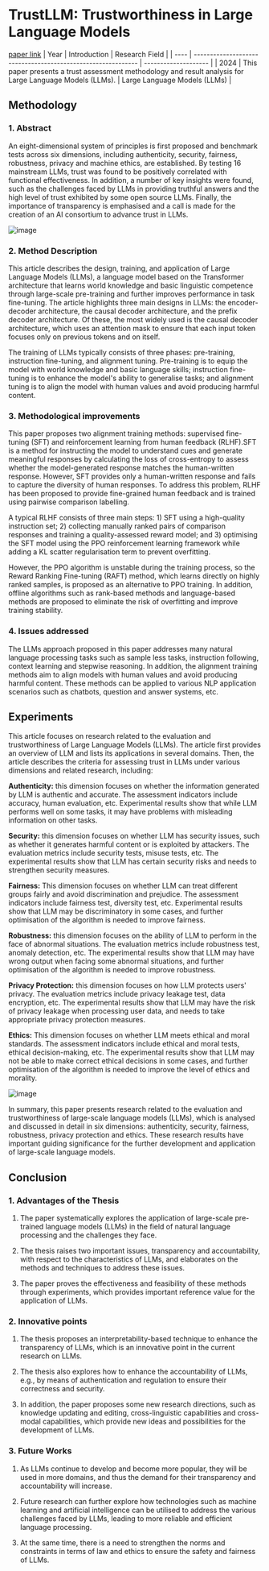 # TrustLLM: Trustworthiness in Large Language Models
[paper link](https://arxiv.org/pdf/2401.05561) 
| Year | Introduction                                                         | Research Field                 |
| ---- | ------------------------------------------------------------ | -------------------- |
| 2024 |  This paper presents a trust assessment methodology and result analysis for Large Language Models (LLMs).         |   Large Language Models (LLMs)       |

## Methodology

### 1. Abstract
An eight-dimensional system of principles is first proposed and benchmark tests across six dimensions, including authenticity, security, fairness, robustness, privacy and machine ethics, are established. By testing 16 mainstream LLMs, trust was found to be positively correlated with functional effectiveness. In addition, a number of key insights were found, such as the challenges faced by LLMs in providing truthful answers and the high level of trust exhibited by some open source LLMs. Finally, the importance of transparency is emphasised and a call is made for the creation of an AI consortium to advance trust in LLMs.

![image](https://github.com/user-attachments/assets/b1a7b543-9ff5-4a3a-9dd3-f66fda1c4471)

### 2. Method Description 
This article describes the design, training, and application of Large Language Models (LLMs), a language model based on the Transformer architecture that learns world knowledge and basic linguistic competence through large-scale pre-training and further improves performance in task fine-tuning. The article highlights three main designs in LLMs: the encoder-decoder architecture, the causal decoder architecture, and the prefix decoder architecture. Of these, the most widely used is the causal decoder architecture, which uses an attention mask to ensure that each input token focuses only on previous tokens and on itself.

The training of LLMs typically consists of three phases: pre-training, instruction fine-tuning, and alignment tuning. Pre-training is to equip the model with world knowledge and basic language skills; instruction fine-tuning is to enhance the model's ability to generalise tasks; and alignment tuning is to align the model with human values and avoid producing harmful content.

### 3. Methodological improvements
This paper proposes two alignment training methods: supervised fine-tuning (SFT) and reinforcement learning from human feedback (RLHF).SFT is a method for instructing the model to understand cues and generate meaningful responses by calculating the loss of cross-entropy to assess whether the model-generated response matches the human-written response. However, SFT provides only a human-written response and fails to capture the diversity of human responses. To address this problem, RLHF has been proposed to provide fine-grained human feedback and is trained using pairwise comparison labelling. 

A typical RLHF consists of three main steps: 1) SFT using a high-quality instruction set; 2) collecting manually ranked pairs of comparison responses and training a quality-assessed reward model; and 3) optimising the SFT model using the PPO reinforcement learning framework while adding a KL scatter regularisation term to prevent overfitting. 

However, the PPO algorithm is unstable during the training process, so the Reward Ranking Fine-tuning (RAFT) method, which learns directly on highly ranked samples, is proposed as an alternative to PPO training. In addition, offline algorithms such as rank-based methods and language-based methods are proposed to eliminate the risk of overfitting and improve training stability.

### 4. Issues addressed 
The LLMs approach proposed in this paper addresses many natural language processing tasks such as sample less tasks, instruction following, context learning and stepwise reasoning. In addition, the alignment training methods aim to align models with human values and avoid producing harmful content. These methods can be applied to various NLP application scenarios such as chatbots, question and answer systems, etc.

## Experiments
This article focuses on research related to the evaluation and trustworthiness of Large Language Models (LLMs). The article first provides an overview of LLM and lists its applications in several domains. Then, the article describes the criteria for assessing trust in LLMs under various dimensions and related research, including:

**Authenticity:** this dimension focuses on whether the information generated by LLM is authentic and accurate. The assessment indicators include accuracy, human evaluation, etc. Experimental results show that while LLM performs well on some tasks, it may have problems with misleading information on other tasks.

**Security:** this dimension focuses on whether LLM has security issues, such as whether it generates harmful content or is exploited by attackers. The evaluation metrics include security tests, misuse tests, etc. The experimental results show that LLM has certain security risks and needs to strengthen security measures.

**Fairness:** This dimension focuses on whether LLM can treat different groups fairly and avoid discrimination and prejudice. The assessment indicators include fairness test, diversity test, etc. Experimental results show that LLM may be discriminatory in some cases, and further optimisation of the algorithm is needed to improve fairness.

**Robustness:** this dimension focuses on the ability of LLM to perform in the face of abnormal situations. The evaluation metrics include robustness test, anomaly detection, etc. The experimental results show that LLM may have wrong output when facing some abnormal situations, and further optimisation of the algorithm is needed to improve robustness.

**Privacy Protection:** this dimension focuses on how LLM protects users' privacy. The evaluation metrics include privacy leakage test, data encryption, etc. The experimental results show that LLM may have the risk of privacy leakage when processing user data, and needs to take appropriate privacy protection measures.

**Ethics:** This dimension focuses on whether LLM meets ethical and moral standards. The assessment indicators include ethical and moral tests, ethical decision-making, etc. The experimental results show that LLM may not be able to make correct ethical decisions in some cases, and further optimisation of the algorithm is needed to improve the level of ethics and morality.

![image](https://github.com/user-attachments/assets/72022091-3e4a-4447-a22b-3ffc4a049444)

In summary, this paper presents research related to the evaluation and trustworthiness of large-scale language models (LLMs), which is analysed and discussed in detail in six dimensions: authenticity, security, fairness, robustness, privacy protection and ethics. These research results have important guiding significance for the further development and application of large-scale language models. 

## Conclusion

### 1. Advantages of the Thesis
  1. The paper systematically explores the application of large-scale pre-trained language models (LLMs) in the field of natural language processing and the challenges they face.
 
  2. The thesis raises two important issues, transparency and accountability, with respect to the characteristics of LLMs, and elaborates on the methods and techniques to address these issues.

  3. The paper proves the effectiveness and feasibility of these methods through experiments, which provides important reference value for the application of LLMs.

### 2. Innovative points
  1. The thesis proposes an interpretability-based technique to enhance the transparency of LLMs, which is an innovative point in the current research on LLMs.

  2. The thesis also explores how to enhance the accountability of LLMs, e.g., by means of authentication and regulation to ensure their correctness and security.

  3. In addition, the paper proposes some new research directions, such as knowledge updating and editing, cross-linguistic capabilities and cross-modal capabilities, which provide new ideas and possibilities for the development of LLMs.


### 3. Future Works
  1. As LLMs continue to develop and become more popular, they will be used in more domains, and thus the demand for their transparency and accountability will increase.

  2. Future research can further explore how technologies such as machine learning and artificial intelligence can be utilised to address the various challenges faced by LLMs, leading to more reliable and efficient language processing.

  3. At the same time, there is a need to strengthen the norms and constraints in terms of law and ethics to ensure the safety and fairness of LLMs. 

